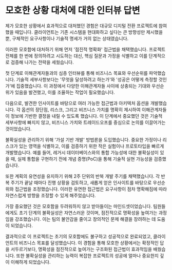 # 모호한 상황 대처에 대한 인터뷰 답변

제가 모호한 상황에서 효과적으로 대처했던 경험은 대규모 디지털 전환 프로젝트에 참여했을 때입니다. 클라이언트는 기존 시스템을 현대화하고 싶다는 큰 방향성만 제시했을 뿐, 구체적인 요구사항이나 기술적 명세가 거의 없는 상태였습니다.

이러한 모호함에 대처하기 위해 먼저 '점진적 명확화' 접근법을 채택했습니다. 프로젝트 전체를 한 번에 정의하려고 시도하는 대신, 핵심 질문과 가정을 식별하고 이를 단계적으로 검증해 나가는 전략을 세웠습니다.

첫 단계로 이해관계자들과의 심층 인터뷰를 통해 비즈니스 목표와 우선순위를 파악했습니다. 기술적 세부사항보다는 '무엇을 달성하려고 하는가'와 '성공은 어떻게 측정할 것인가'에 집중했습니다. 이 과정에서 다양한 이해관계자들 사이에 상충되는 기대와 우선순위가 있음을 발견했고, 이를 조율하는 작업이 필요했습니다.

다음으로, 발견한 인사이트를 바탕으로 여러 가능한 접근법과 아키텍처 옵션을 개발했습니다. 각 옵션의 장단점, 리스크, 그리고 비즈니스 가치를 명확히 제시하여 이해관계자들이 정보에 기반한 결정을 내릴 수 있도록 했습니다. 이 단계에서 중요했던 것은 기술적 세부사항에 빠지지 않고, 비즈니스 가치와 트레이드오프를 중심으로 논의를 이끌어가는 것이었습니다.

불확실성을 관리하기 위해 '가설 기반 개발' 방법론을 도입했습니다. 중요한 가정이나 리스크가 있는 영역을 식별하고, 이를 검증하기 위한 작은 실험이나 프로토타입을 빠르게 개발했습니다. 예를 들어, 레거시 데이터베이스와의 통합 가능성에 대한 불확실성이 있을 때, 실제 통합을 구현하기 전에 개념 증명(PoC)을 통해 기술적 실현 가능성을 검증했습니다.

또한 계획의 유연성을 유지하기 위해 2주 단위의 반복 개발 주기를 채택했습니다. 각 반복 주기가 끝날 때마다 진행 상황을 검토하고, 새롭게 얻은 인사이트를 바탕으로 우선순위와 접근법을 조정했습니다. 이러한 유연한 접근법은 요구사항이 점차 명확해짐에 따라 자연스럽게 방향을 조정할 수 있게 해주었습니다.

가장 중요했던 것은 모호함을 두려워하지 않고 받아들이는 마인드셋이었습니다. 팀원들에게도 초기 단계의 불확실성은 자연스러운 것이며, 점진적으로 명확성을 높여가는 과정임을 강조했습니다. 이는 팀의 불안감을 줄이고 창의적인 문제 해결을 장려하는 데 도움이 되었습니다.

결과적으로 이 프로젝트는 초기의 모호함에도 불구하고 성공적으로 완료되었고, 클라이언트의 비즈니스 목표를 달성했습니다. 이 경험을 통해 모호한 상황에서는 확정적인 답을 서두르기보다, 명확성을 점진적으로 높여가는 구조화된 접근법이 효과적임을 배웠습니다. 또한 불확실성을 관리하는 능력이 복잡한 프로젝트의 성공에 얼마나 중요한지 깊이 이해하게 되었습니다.
